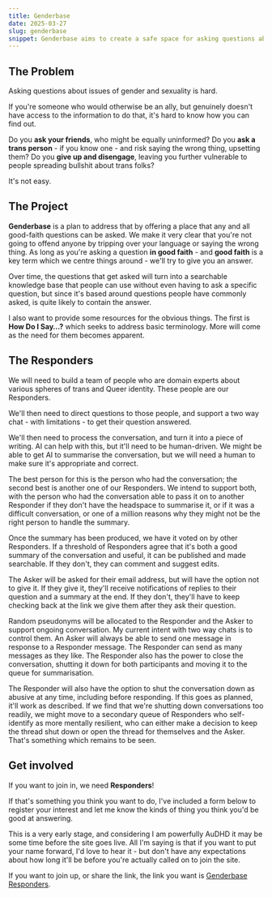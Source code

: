 ```yaml
---
title: Genderbase
date: 2025-03-27
slug: genderbase
snippet: Genderbase aims to create a safe space for asking questions about gender and sexuality without fear of offending. It will develop a searchable knowledge base from good-faith inquiries, supported by a team of domain experts who will respond to questions. Conversations will be summarized and voted on by peers to ensure accuracy and usefulness. The project seeks to engage Responders and is in its early stages, inviting interested individuals to participate.
---
```


## The Problem

Asking questions about issues of gender and sexuality is hard.

If you're someone who would otherwise be an ally, but genuinely doesn't have access to the information to do that, it's hard to know how you can find out.

Do you **ask your friends**, who might be equally uninformed? Do you **ask a trans person** - if you know one - and risk saying the wrong thing, upsetting them? Do you **give up and disengage**, leaving you further vulnerable to people spreading bullshit about trans folks?

It's not easy.

## The Project

**Genderbase** is a plan to address that by offering a place that any and all good-faith questions can be asked. We make it very clear that you're not going to offend anyone by tripping over your language or saying the wrong thing. As long as you're asking a question **in good faith** - and **good faith** is a key term which we centre things around - we'll try to give you an answer.

Over time, the questions that get asked will turn into a searchable knowledge base that people can use without even having to ask a specific question, but since it's based around questions people have commonly asked, is quite likely to contain the answer.

I also want to provide some resources for the obvious things. The first is **How Do I Say…?** which seeks to address basic terminology. More will come as the need for them becomes apparent.

## The Responders

We will need to build a team of people who are domain experts about various spheres of trans and Queer identity. These people are our Responders.

We'll then need to direct questions to those people, and support a two way chat - with limitations - to get their question answered.

We'll then need to process the conversation, and turn it into a piece of writing. AI can help with this, but it'll need to be human-driven. We might be able to get AI to summarise the conversation, but we will need a human to make sure it's appropriate and correct.

The best person for this is the person who had the conversation; the second best is another one of our Responders. We intend to support both, with the person who had the conversation able to pass it on to another Responder if they don't have the headspace to summarise it, or if it was a difficult conversation, or one of a million reasons why they might not be the right person to handle the summary.

Once the summary has been produced, we have it voted on by other Responders. If a threshold of Responders agree that it's both a good summary of the conversation and useful, it can be published and made searchable. If they don't, they can comment and suggest edits.

The Asker will be asked for their email address, but will have the option not to give it. If they give it, they'll receive notifications of replies to their question and a summary at the end. If they don't, they'll have to keep checking back at the link we give them after they ask their question.

Random pseudonyms will be allocated to the Responder and the Asker to support ongoing conversation. My current intent with two way chats is to control them. An Asker will always be able to send one message in response to a Responder message. The Responder can send as many messages as they like. The Responder also has the power to close the conversation, shutting it down for both participants and moving it to the queue for summarisation.

The Responder will also have the option to shut the conversation down as abusive at any time, including before responding. If this goes as planned, it'll work as described. If we find that we're shutting down conversations too readily, we might move to a secondary queue of Responders who self-identify as more mentally resilient, who can either make a decision to keep the thread shut down or open the thread for themselves and the Asker. That's something which remains to be seen.

## Get involved

If you want to join in, we need **Responders**!

If that's something you think you want to do, I've included a form below to register your interest and let me know the kinds of thing you think you'd be good at answering.

This is a very early stage, and considering I am powerfully AuDHD it may be some time before the site goes live. All I'm saying is that if you want to put your name forward, I'd love to hear it - but don't have any expectations about how long it'll be before you're actually called on to join the site.

If you want to join up, or share the link, the link you want is [Genderbase Responders](https://www.notion.so/1c3b7795690c8065957af15479af9c78).
